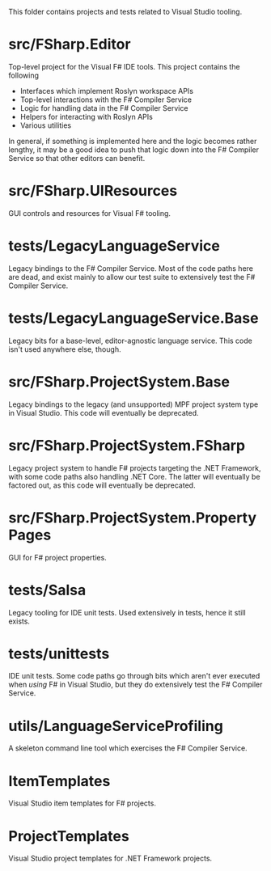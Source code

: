 This folder contains projects and tests related to Visual Studio tooling.

# src/FSharp.Editor

Top-level project for the Visual F# IDE tools.  This project contains the following

* Interfaces which implement Roslyn workspace APIs
* Top-level interactions with the F# Compiler Service
* Logic for handling data in the F# Compiler Service
* Helpers for interacting with Roslyn APIs
* Various utilities

In general, if something is implemented here and the logic becomes rather lengthy, it may be a good idea to push that logic down into the F# Compiler Service so that other editors can benefit.

# src/FSharp.UIResources

GUI controls and resources for Visual F# tooling.

# tests/LegacyLanguageService

Legacy bindings to the F# Compiler Service.  Most of the code paths here are dead, and exist mainly to allow our test suite to extensively test the F# Compiler Service.

# tests/LegacyLanguageService.Base

Legacy bits for a base-level, editor-agnostic language service.  This code isn't used anywhere else, though.

# src/FSharp.ProjectSystem.Base

Legacy bindings to the legacy (and unsupported) MPF project system type in Visual Studio.  This code will eventually be deprecated.

# src/FSharp.ProjectSystem.FSharp

Legacy project system to handle F# projects targeting the .NET Framework, with some code paths also handling .NET Core.  The latter will eventually be factored out, as this code will eventually be deprecated.

# src/FSharp.ProjectSystem.PropertyPages

GUI for F# project properties.

# tests/Salsa

Legacy tooling for IDE unit tests.  Used extensively in tests, hence it still exists.

# tests/unittests

IDE unit tests.  Some code paths go through bits which aren't ever executed when _using_ F# in Visual Studio, but they do extensively test the F# Compiler Service.

# utils/LanguageServiceProfiling

A skeleton command line tool which exercises the F# Compiler Service.

# ItemTemplates

Visual Studio item templates for F# projects.

# ProjectTemplates

Visual Studio project templates for .NET Framework projects.
